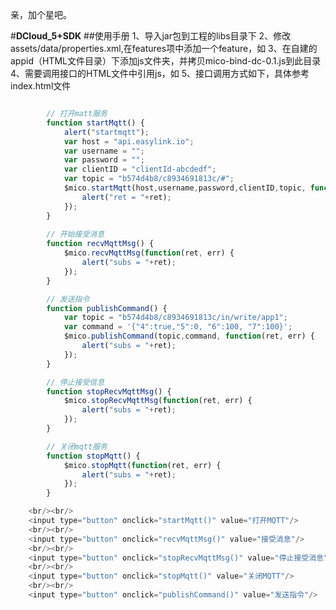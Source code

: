 亲，加个星吧。

#**DCloud_5+SDK**
##使用手册
	1、导入jar包到工程的libs目录下
	2、修改assets/data/properties.xml,在features项中添加一个feature，如
        <feature
            name="micoMqtt"
            value="io.mxchip.mico.MiCO_MQTT" />
	3、在自建的appid（HTML文件目录）下添加js文件夹，并拷贝mico-bind-dc-0.1.js到此目录
	4、需要调用接口的HTML文件中引用js，如
		<script type="text/javascript" src="./js/mico-mqtt-dc-0.1.js"></script>
	5、接口调用方式如下，具体参考index.html文件

```js

		// 打开matt服务
		function startMqtt() {
			alert("startmqtt");
			var host = "api.easylink.io";
			var username = "";
			var password = "";
			var clientID = "clientId-abcdedf";
			var topic = "b574d4b8/c8934691813c/#";
			$mico.startMqtt(host,username,password,clientID,topic, function(ret, err) {
				alert("ret = "+ret);
			});			
		}
		
		// 开始接受消息
		function recvMqttMsg() {
			$mico.recvMqttMsg(function(ret, err) {
				alert("subs = "+ret);
			});
		}	

		// 发送指令
		function publishCommand() {
			var topic = "b574d4b8/c8934691813c/in/write/app1";
			var command = '{"4":true,"5":0, "6":100, "7":100}';
			$mico.publishCommand(topic,command, function(ret, err) {
				alert("subs = "+ret);
			});
		}	

		// 停止接受信息
		function stopRecvMqttMsg() {
			$mico.stopRecvMqttMsg(function(ret, err) {
				alert("subs = "+ret);
			});
		}	

		// 关闭mqtt服务
		function stopMqtt() {
			$mico.stopMqtt(function(ret, err) {
				alert("subs = "+ret);
			});
		}	

	<br/><br/>
	<input type="button" onclick="startMqtt()" value="打开MQTT"/>
	<br/><br/>
	<input type="button" onclick="recvMqttMsg()" value="接受消息"/>	
	<br/><br/>
	<input type="button" onclick="stopRecvMqttMsg()" value="停止接受消息"/>	
	<br/><br/>
	<input type="button" onclick="stopMqtt()" value="关闭MQTT"/>	
	<br/><br/>
	<input type="button" onclick="publishCommand()" value="发送指令"/>


```

